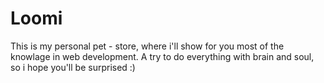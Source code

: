 # Loomi
This is my personal pet - store, where i'll show for you most of the knowlage in web development. A try to do everything with brain and soul, so i hope you'll be surprised :)
